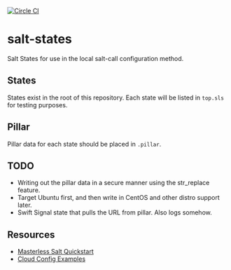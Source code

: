 [![Circle CI](https://circleci.com/gh/rackspace-orchestration-templates/salt-states.svg?style=svg)](https://circleci.com/gh/rackspace-orchestration-templates/salt-states)
# salt-states
Salt States for use in the local salt-call configuration method.

## States
States exist in the root of this repository. Each state will be listed
in `top.sls` for testing purposes.

## Pillar
Pillar data for each state should be placed in `.pillar`.

## TODO
 * Writing out the pillar data in a secure manner using the str\_replace feature.
 * Target Ubuntu first, and then write in CentOS and other distro support later.
 * Swift Signal state that pulls the URL from pillar. Also logs somehow.

## Resources
 * [Masterless Salt Quickstart](http://docs.saltstack.com/en/latest/topics/tutorials/quickstart.html)
 * [Cloud Config Examples](http://cloudinit.readthedocs.org/en/latest/topics/examples.html)
